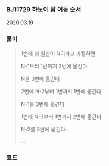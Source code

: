 ### BJ11729 하노이 탑 이동 순서

2020.03.19

### 풀이

> 1번에 첫 원판이 N이라고 가정하면
>
> N-1부터 1번까지 2번에 옮긴다
>
> N을 3번에 옮긴다
>
> 2번에 N-2부터 1번까지 1번에 옮긴다.
>
> N-1을 3번에 옮긴다
>
> 1번에 N-3부터 1번까지 2번에 옮긴다.
>
> N-2를 3번에 옮긴다.
>
> ...



### 코드

